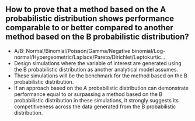 ## How to prove that a method based on the A probabilistic distribution shows performance comparable to or better compared to another method based on the B probabilistic distribution?
- A/B: Normal/Binomial/Poisson/Gamma/Negative binomial/Log-normal/Hypergeometric/Laplace/Pareto/Dirichlet/Leptokurtic...
- Design simulations where the variable of interest are generated using the B probabilistic distribution as another analytical model assumes. 
- These simulations will be the benchmark for the method based on the B probabilistic distribution. 
- If an approach based on the A probabilistic distribution can demonstrate performance equal to or surpassing a method based on the B probabilistic distribution in these simulations, it strongly suggests its competitiveness across the data generated from the B probabilistic distribution.
